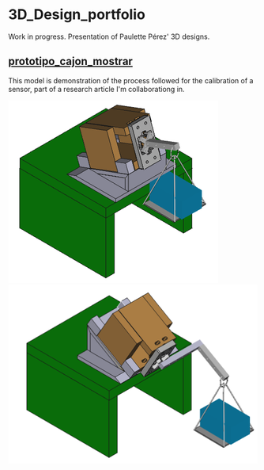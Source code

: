 # 3D_Design_portfolio
Work in progress. Presentation of Paulette Pérez' 3D designs.

## [prototipo_cajon_mostrar](prototipo_cajon_mostrar/prototipo_cajon_mostrarFCStd)

This model is demonstration of the process followed for the calibration of a sensor, part of a research article I'm collaborationg in.

<img src="prototipo_cajon_mostrar/sistema1.png" width="425"/> <img src="prototipo_cajon_mostrar/sistema2.png" width="525"/> 
